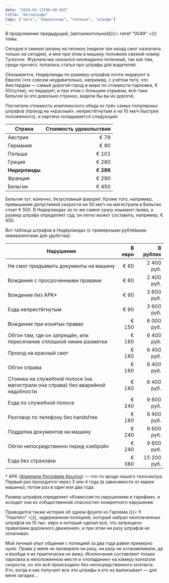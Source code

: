 ```yaml
---
date: "2010-04-13T00:00:00Z"
title: "Автоштрафы"
tags: ["авто", "Нидерланды", "полиция", "штрафы"]
---
```


В продолжение предыдущей, [автоалкогольной]({{< relref "0049" >}}) темы.

Сегодня я сменил резину на летнюю (недели три назад смог назначить только на сегодня), и мне при этом в машину положили свежий номер Tyrezone. Журнальчик оказался неожиданно полезный, так как там, среди прочего, попалась статья про штрафы для водителей.

Оказывается, Нидерланды по размеру штрафов почти лидируют в Европе (что совсем неудивительно, например, с учётом того, что Амстердам — самый дорогой город в мире по стоимости парковки, € 50/сутки), но лидирует, и при этом с большим отрывом, всё-таки Бельгия (и это довольно странно, видели бы вы их дороги).

<!--more-->

Посчитали стоимость комплексного обеда из трёх самых популярных штрафов (проезд на «красный», непристёгнутым и на 10 км/ч быстрее положенного), и картина складывается следующая:

|Страна         |Стоимость удовольствия|
|---------------|---------------------:|
|Австрия        |             € 78     |
|Германия       |             € 90     |
|Польша         |             € 101    |
|Греция         |             € 280    |
|**Нидерланды** |             **€ 286**|
|Франция        |             € 290    |
|Бельгия        |             € 450    |

Бельгия тут, конечно, безусловный фаворит. Кроме того, например, превышение допустимой скорости на 50 км/ч на магистрали в Бельгии стоит € 550. В Нидерландах за то же самое сразу изымают права, а размер штрафа определяет суд; он легко может составить, например, € 450.

Вот таблица штрафов в Нидерландах (с примерными рублёвыми эквивалентами для удобства):

|Нарушение                                |В евро   |В рублях     |
|-----------------------------------------|--------:|------------:|
|Не смог предъявить документы на машину   | € 60    | 2 400 руб.  |
|Вождение с просроченными правами         | € 60    | 2 400 руб.  |
|Вождение без APK*                        | € 90    | 3 600 руб.  |
|Езда непристёгнутым                      | € 90    | 3 600 руб.  |
|Вождение при изъятых правах              | € 150   | 6 000 руб.  |
|Обгон там, где он запрещён, или пересечение сплошной линии разметки| € 160   | 6 400 руб. |
|Проезд на красный свет                   | € 160   | 6 400 руб.  |
|Обгон справа                             | € 160   | 6 400 руб.  |
|Стоянка на служебной полосе (на магистрали она справа) без аварийной надобности   | € 160   | 6 400 руб. |
|Езда по служебной полосе                 | € 240   | 9 600 руб.  |
|Разговор по телефону без handsfree       | € 160   | 6 400 руб.  |
|Подделка документов на машину            | € 240   | 9 600 руб.  |
|Обгон непосредственно перед «зеброй»     | € 240   | 9 600 руб.  |
|Езда без страховки                       | € 380   | 15 200 руб. |

\* APK ([Algemene Periodieke Keuring](http://www.rdw.nl/nl/voertuigeigenaar/apk/apk_uitgelegd/de_apk_keuring/wat_is_apk.htm)) — что-то вроде нашего техосмотра. Первый раз проходится через 3 или 4 года (в зависимости от марки машины), потом раз в один или два года.

Размер штрафов определяет «Комиссия по нарушениям и тарифам», и исходит она из «общественной опасности» конкретного нарушения.

Приводится также история об одном фрукте из Гарлема ({{< fl "Haarlem" >}}), задержанном полицией, который набрал неоплаченных штрафов на 10 тыс. евро и который «делал всё, что запрещено правилами дорожного движения», и при этом ни разу штрафов не оплачивал.

Мой личный опыт общения с полицией за два года равен примерно нулю. Права у меня не проверяли ни разу, ни разу не останавливали, да и вообще я их практически не вижу. Исключения составляют только парковка в неположенном месте и «попадание» на камеру контроля скорости, но это всё происходило без непосредственного контакта. Кто, когда и как получает все эти штрафы и кто их выписывает — для меня загадка…
